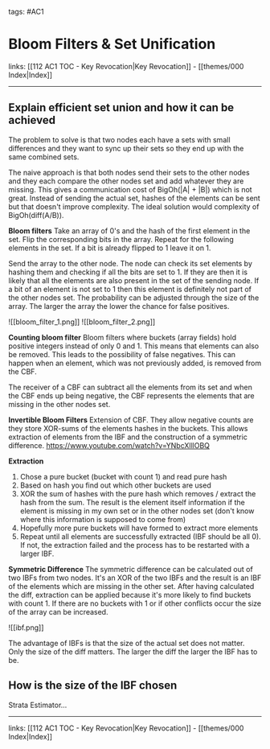 tags: #AC1 

# Bloom Filters & Set Unification

links:  [[112 AC1 TOC - Key Revocation|Key Revocation]] - [[themes/000 Index|Index]]

---

## Explain efficient set union and how it can be achieved

The problem to solve is that two nodes each have a sets with small differences and they want to sync up their sets so they end up with the same combined sets.

The naive approach is that both nodes send their sets to the other nodes and they each compare the other nodes set and add whatever they are missing. This gives a communication cost of BigOh(|A| + |B|) which is not great. Instead of sending the actual set, hashes of the elements can be sent but that doesn't improve complexity. The ideal solution would complexity of BigOh(diff(A/B)).

**Bloom filters**
Take an array of 0's and the hash of the first element in the set. Flip the corresponding bits in the array. Repeat for the following elements in the set. If a bit is already flipped to 1 leave it on 1.

Send the array to the other node. The node can check its set elements by hashing them and checking if all the bits are set to 1. If they are then it is likely that all the elements are also present in the set of the sending node. If a bit of an element is not set to 1 then this element is definitely not part of the other nodes set. The probability can be adjusted through the size of the array. The larger the array the lower the chance for false positives.

![[bloom_filter_1.png]]
![[bloom_filter_2.png]]

**Counting bloom filter**
Bloom filters where buckets (array fields) hold positive integers instead of only 0 and 1. This means that elements can also be removed. This leads to the possibility of false negatives. This can happen when an element, which was not previously added, is removed from the CBF. 

The receiver of a CBF can subtract all the elements from its set and when the CBF ends up being negative, the CBF represents the elements that are missing in the other nodes set.

**Invertible Bloom Filters**
Extension of CBF. They allow negative counts are they store XOR-sums of the elements hashes in the buckets. This allows extraction of elements from the IBF and the construction of a symmetric difference.
https://www.youtube.com/watch?v=YNbcXlllOBQ

**Extraction**
1. Chose a pure bucket (bucket with count 1) and read pure hash
2. Based on hash you find out which other buckets are used
3. XOR the sum of hashes with the pure hash which removes / extract the hash from the sum. The result is the element itself information if the element is missing in my own set or in the other nodes set (don't know where this information is supposed to come from)
4. Hopefully more pure buckets will have formed to extract more elements
5. Repeat until all elements are successfully extracted (IBF should be all 0). If not, the extraction failed and the process has to be restarted with a larger IBF.

**Symmetric Difference**
The symmetric difference can be calculated out of two IBFs from two nodes. It's an XOR of the two IBFs and the result is an IBF of the elements which are missing in the other set. After having calculated the diff, extraction can be applied because it's more likely to find buckets with count 1. If there are no buckets with 1 or if other conflicts occur the size of the array can be increased.

![[ibf.png]]

The advantage of IBFs is that the size of the actual set does not matter. Only the size of the diff matters. The larger the diff the larger the IBF has to be.


## How is the size of the IBF chosen

Strata Estimator...

---

links:  [[112 AC1 TOC - Key Revocation|Key Revocation]] - [[themes/000 Index|Index]]
